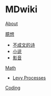 # MDwiki

[About](index.md)

[臆想]()

  * [不成文的诗](/臆想/不成文的诗.md)
  * [小说](/臆想//小说.md)
  * [影音](/臆想/影音.md)

[Math]()

  * [Levy Processes](math/levy_processes.md)

[Coding](coding/PythonNote.md)


<script src="https://polyfill.io/v3/polyfill.min.js?features=es6"></script>
<script id="MathJax-script" async src="https://cdn.jsdelivr.net/npm/mathjax@3/es5/tex-mml-chtml.js"></script>
